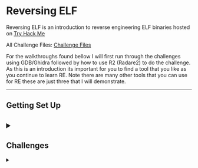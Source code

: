 <H1>Reversing ELF</H1>
<p></p>
Reversing ELF is an introduction to reverse engineering ELF binaries hosted on <a href="https://tryhackme.com/room/reverselfiles" rel="nofollow">Try Hack Me</a>
<p></p>
All Challenge Files: <a href="https://drive.google.com/file/d/1Ia8cUnWHgCGtAKBznp-Q6xTKOCmxB5t8/view?usp=sharing" rel="nofollow">Challenge Files</a>
<p></p>
For the walkthroughs found bellow I will first run through the challenges using GDB/Ghidra followed by how to use R2 (Radare2) to do the challenge. As this is an introduction its important for you to find a tool that you like as you continue to learn RE. Note there are many other tools that you can use for RE these are just three that I will demonstrate.
<p></p>
<hr>
<p></p>
<H2>Getting Set Up<H2>
<details>
    <summary></summary>
<p></p>
The first thing we will go through is ensuring we have the tools we need to carry out the challenges.
<p></p>
To start with we will install Ghidra (new releases of Kali linux come with Ghidra pre installed)
<p></p>
<H3>Ghidra</H3> 
<p></p>
<a href="https://ghidra-sre.org/" rel="nofollow">https://ghidra-sre.org/</a>
<p></p>
Ghidra is a software reverse engineering (SRE) framework created and maintained by the National Security Agency Research Directorate. This framework includes a suite of full-featured, high-end software analysis tools that enable users to analyze compiled code on a variety of platforms including Windows, macOS, and Linux. Capabilities include disassembly, assembly, decompilation, graphing, and scripting, along with hundreds of other features. Ghidra supports a wide variety of processor instruction sets and executable formats and can be run in both user-interactive and automated modes. Users may also develop their own Ghidra extension components and/or scripts using Java or Python.
<p></p>
Navigating to the above site takes us to Ghidra's home page, from here we need to click on the "Download from GitHub" link.
<p></p>
<div align="center">
<img src="https://github.com/Shadow-Admins/Cyber_Club/blob/main/Starting_Point/Reversing/Challenges/Try_Hack_Me/Reversing_ELF/images/ghidra_webpage.png"><br>
</div>
<p></p>
Clicking on this link takes us to the Ghidra GitHub "Releases" page, at the time of this write up you can see that the latest Ghidra version is '10.0.2'. From here you want to download the .zip file in my case 'ghidra_10.0.2_PUBLIC_20210804.zip'. (Whenever I install or download new tools I always use the '/opt' directory, this is actually what this directory is for.)
<p></p>
<div align="center">
<img src="https://github.com/Shadow-Admins/Cyber_Club/blob/main/Starting_Point/Reversing/Challenges/Try_Hack_Me/Reversing_ELF/images/ghidra_releases.png"><br>
</div>
<p></p>
Now that you have downloaded the zip folder you can either use the GUI to unzip and extract the contents or use the command line:
<p></p>

```
unzip -d ghidra_10.0.2_PUBLIC_20210804.zip
```

<p></p>
Once you have extracted the folder you can 'cd' into the directory and you can see that there is a shell script called 'ghidraRun'. using the following command you can run Ghidra.
<p></p>

```
./ghidraRun
```

<p></p>
<details>
    <summary>Optional: adding an alias so you can run Ghidra anywhere</summary>
<p></p>
To add an alias so you can run ghidra from anywhere you will do the following.
<p></p>
Navigate to your home directory indicated by the <kbd>~</kbd> symbol (this can be easy done simply by entering <kbd>cd</kbd> with no directory listed).
Once you are in your home directory you need to list all files which can be done by entering <kbd>ls -a</kbd>. Depending on your flavour of linux you will see a fair few files (you can see my directory listing below).
<p></p>
<div align="center">
<img src="https://github.com/Shadow-Admins/Cyber_Club/blob/main/Starting_Point/Reversing/Challenges/Try_Hack_Me/Reversing_ELF/images/home_directory.png"><br>
</div>
<p></p>
The file you are looking for is either '.zshrc' or '.bashrc' (your shell configuration files) depending on what you are currently using (hopefully you are using .zsh by now, if you would like to know the differences between the two shells check out this <a href="https://linuxhint.com/differences_between_bash_zsh/" rel="nofollow">site</a>. You can tell that my terminal probably looks significantly different to yours, thats because I am using Z shell with oh-my-zsh, p10k and colourls).
<p></p>
Once you have found the 'rc' file you need use a terminal editor (nano, vim) to edit it. I will use <kbd>nano</kbd> using the following command:
<p></p>

```
nano .zshrc
```

<p></p>
Now that we are editing the file we need to scroll until we find the 'alias' section. You can see mine bellow.
<p></p>
<div align="center">
<img src="https://github.com/Shadow-Admins/Cyber_Club/blob/main/Starting_Point/Reversing/Challenges/Try_Hack_Me/Reversing_ELF/images/zshrc_alias.png"><br>
</div>
<p></p>
Now that you have found where your aliases are stored you need to add a line at the bottom, you can see my alias I have created but will be dependant on the version of ghidra you have.
<p></p>

```
alias ghidra='sudo /opt/<YOUR_GHIDRA_FOLDER>/ghidraRun'
```

<p></p>
Once you have entered this line you can exit and save .zshrc (if youre using nano the command is: <kbd>Ctrl+x</kbd> then <kbd>y</kbd> to save finally <kbd>Enter</kbd> to save as the current name '.zshrc')
<p></p>
Now that you have updated your '.zshrc' or '.bashrc' file you now need to tell your terminal to use this updated file as the 'source' we do this through the following command or by exiting your terminal and starting a new terminal.
<p></p>

```
source .zshrc
```

<p></p>
You have now sucessfully added a persistant alias to your shell config file. This alias will stay regardless of shutdown/restart unlike using command line to set a temporary alias.
<p></p>
Regardless of where you are located in your system now you can enter <kbd>ghidra</kbd> and it will run!
</details>



</details>

<H2>Challenges</H2>
<details>
    <summary></summary>
<p></p>
<details>
    <summary>Crackme1</summary>
<p></p>
The first challenge we are given is:









</details>





</details>